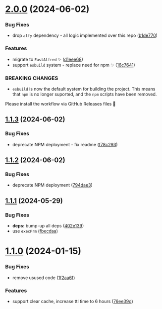 # [2.0.0](https://github.com/Avivbens/alfred-search-bookmark/compare/v1.1.3...v2.0.0) (2024-06-02)


### Bug Fixes

* drop `alfy` dependency - all logic implemented over this repo ([b1de770](https://github.com/Avivbens/alfred-search-bookmark/commit/b1de77047bd0981a5a72851b569c37b3fda9a44a))


### Features

* migrate to `FastAlfred` ✨ ([d1eee68](https://github.com/Avivbens/alfred-search-bookmark/commit/d1eee6843e5315dbfc566b5da0c492c00a929792))
* support `esbuild` system - replace need for npm ✨ ([16c7641](https://github.com/Avivbens/alfred-search-bookmark/commit/16c7641b106acb52f0d4743692e951f83365bccf))


### BREAKING CHANGES

* `esbuild` is now the default system for building the project.
This means that `npm` is no longer suported, and the `npm` scripts have been removed.

Please install the workflow via GitHub Releases files 🥷

## [1.1.3](https://github.com/Avivbens/alfred-search-bookmark/compare/v1.1.2...v1.1.3) (2024-06-02)

### Bug Fixes

-   deprecate NPM deployment - fix readme ([f78c293](https://github.com/Avivbens/alfred-search-bookmark/commit/f78c29376c80af2a8e7a11abdb6380531a16266e))

## [1.1.2](https://github.com/Avivbens/alfred-search-bookmark/compare/v1.1.1...v1.1.2) (2024-06-02)

### Bug Fixes

-   deprecate NPM deployment ([794dae3](https://github.com/Avivbens/alfred-search-bookmark/commit/794dae34b4483dfdbe45ef4f190784db02392643))

## [1.1.1](https://github.com/Avivbens/alfred-search-bookmark/compare/v1.1.0...v1.1.1) (2024-05-29)

### Bug Fixes

-   **deps:** bump-up all deps ([402e139](https://github.com/Avivbens/alfred-search-bookmark/commit/402e139a5c2688c3579f144efe7cacce2200f56e))
-   use `execPrm` ([fbecdaa](https://github.com/Avivbens/alfred-search-bookmark/commit/fbecdaa44f142ea5178418b68ce8ab3e8713da8f))

# [1.1.0](https://github.com/Avivbens/alfred-search-bookmark/compare/v1.0.6...v1.1.0) (2024-01-15)

### Bug Fixes

-   remove usused code ([1f2aa6f](https://github.com/Avivbens/alfred-search-bookmark/commit/1f2aa6f0622353fc542f3df24b0a542d9d4a1fd7))

### Features

-   support clear cache, increase ttl time to 6 hours ([76ee39d](https://github.com/Avivbens/alfred-search-bookmark/commit/76ee39df0bbd0bc85fbb5df8337aed46b62fb2af))
